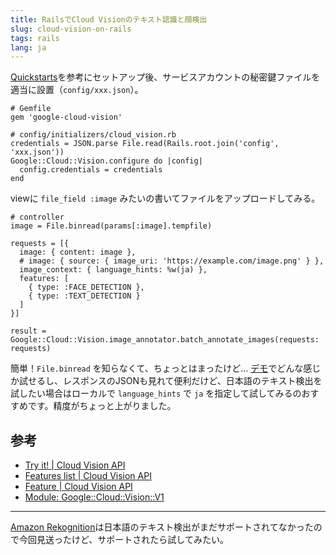 ```yaml
---
title: RailsでCloud Visionのテキスト認識と顔検出
slug: cloud-vision-on-rails
tags: rails
lang: ja
---
```


[Quickstarts](https://cloud.google.com/vision/docs/quickstarts)を参考にセットアップ後、サービスアカウントの秘密鍵ファイルを適当に設置（`config/xxx.json`）。

```
# Gemfile
gem 'google-cloud-vision'

# config/initializers/cloud_vision.rb
credentials = JSON.parse File.read(Rails.root.join('config', 'xxx.json'))
Google::Cloud::Vision.configure do |config|
  config.credentials = credentials
end
```

viewに `file_field :image` みたいの書いてファイルをアップロードしてみる。

```
# controller
image = File.binread(params[:image].tempfile)

requests = [{
  image: { content: image },
  # image: { source: { image_uri: 'https://example.com/image.png' } },
  image_context: { language_hints: %w(ja) },
  features: [
    { type: :FACE_DETECTION },
    { type: :TEXT_DETECTION }
  ]
}]

result = Google::Cloud::Vision.image_annotator.batch_annotate_images(requests: requests)
```

簡単！`File.binread` を知らなくて、ちょっとはまったけど…
[デモ](https://cloud.google.com/vision/docs/drag-and-drop)でどんな感じか試せるし、レスポンスのJSONも見れて便利だけど、日本語のテキスト検出を試したい場合はローカルで `language_hints` で `ja` を指定して試してみるのおすすめです。精度がちょっと上がりました。

## 参考

- [Try it! | Cloud Vision API](https://cloud.google.com/vision/docs/drag-and-drop)
- [Features list | Cloud Vision API](https://cloud.google.com/vision/docs/features-list)
- [Feature | Cloud Vision API](https://cloud.google.com/vision/docs/reference/rest/v1/Feature#type)
- [Module: Google::Cloud::Vision::V1](https://googleapis.dev/ruby/google-cloud-vision-v1/latest/Google/Cloud/Vision/V1.html)

---

[Amazon Rekognition](https://aws.amazon.com/jp/rekognition/)は日本語のテキスト検出がまだサポートされてなかったので今回見送ったけど、サポートされたら試してみたい。
